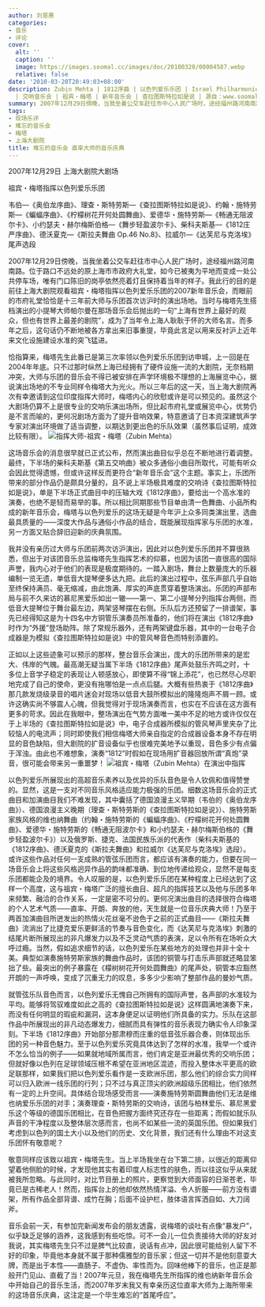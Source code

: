 ```yaml
---
author: 刘恩惠
categories:
- 音乐
- 评论
cover:
  alt: ''
  caption: ''
  image: https://images.soomal.cc/images/doc/20100320/00004587.webp
  relative: false
date: '2010-03-20T20:49:03+08:00'
description: Zubin Mehta | 1812序曲 | 以色列爱乐乐团 | Israel Philharmonic Orchestra | 约翰・施特劳斯
  | 交响音乐会 | 祖宾・梅塔 | 新年音乐会 | 查拉图斯特拉如是说 | 源自：www.soomal.com | 版权：原创 |  平均/总评分：10.00/20
summary: 2007年12月29日傍晚，当我坐着公交车赶往市中心人民广场时，途经福州路河南南路。位于路口不远处的原上海市市政府大礼堂，如今已被夷为平地而变成一处公共停车场，唯有门口陈旧的岗亭依然亮着灯且保持着当年的样子。我此行的目的是前往上海大剧院观看祖宾・梅塔指挥以色列爱乐乐团的2007新年音乐会，而眼前的市府礼堂恰恰是十三年前大师与乐团……
tags:
- 现场乐评
- 难忘的音乐会
- 梅塔
- 上海大剧院
title: 难忘的音乐会 直率大师的音乐庆典
---
```


2007年12月29日 上海大剧院大剧场



祖宾・梅塔指挥以色列爱乐乐团



韦伯―《奥伯龙序曲》、理查・斯特劳斯―《查拉图斯特拉如是说》、约翰・施特劳斯―《蝙蝠序曲》、《柠檬树花开何处圆舞曲》、爱德华・施特劳斯―《畅通无阻波尔卡》、小约瑟夫・赫尔梅斯伯格―《舞步轻盈波尔卡》、柴科夫斯基―《1812庄严序曲》、德沃夏克―《斯拉夫舞曲 Op.46 No.8》、拉威尔―《达芙尼与克洛埃》尾声选段

2007年12月29日傍晚，当我坐着公交车赶往市中心人民广场时，途经福州路河南南路。位于路口不远处的原上海市市政府大礼堂，如今已被夷为平地而变成一处公共停车场，唯有门口陈旧的岗亭依然亮着灯且保持着当年的样子。我此行的目的是前往上海大剧院观看祖宾・梅塔指挥以色列爱乐乐团的2007新年音乐会，而眼前的市府礼堂恰恰是十三年前大师与乐团首次访沪时的演出场地。当时与梅塔先生搭档演出的小提琴大师帕尔曼在那场音乐会后抛出的一句“上海有世界上最好的观众，但也有世界上最差的剧院”，成为了当年令上海人耿耿于怀的大师名言。而多年之后，这句话仍不断地被各方拿出来旧事重提，毕竟此言足以用来反衬沪上近年来文化设施建设水准的突飞猛进。

恰指算来，梅塔先生此番已是第三次率领以色列爱乐乐团到访申城，上一回是在2004年年底。只不过那时纵然上海已经拥有了硬件设施一流的大剧院，无奈档期冲突，大师与乐团的音乐会不得已被安排在声学环境极不理想的上海展览中心，据说演出场地的不专业同样令梅塔大为光火。所以三年后的这一天，当上海大剧院再次有幸邀请到这位印度指挥大师时，梅塔内心的欣慰或许是可以预见的。虽然这个大剧场仍算不上是很专业的交响乐演出场所，但比起市府礼堂或展览中心，优势仍是不言而喻的，更何况剧场方面为了提升音响效果，特意邀请了日本资深建筑声学专家对演出环境做了适当调整，以期达到更出色的乐队效果（虽然事后证明，成效比较有限）。
![指挥大师-祖宾・梅塔（Zubin Mehta）](https://images.soomal.cc/images/doc/20100320/00004586.webp)





这场音乐会的消息很早就已正式公布，然而演出曲目似乎总在不断地进行着调整。最终，下半场的柴科夫斯基《第五交响曲》被众多通俗小曲目所取代，可能有听众会因此觉得遗憾，但或许这样反而更符合“新年音乐会”这个主题。事实上，乐团所带来的部分作品仍是颇具分量的，且不说上半场极具难度的交响诗《查拉图斯特拉如是说》，单是下半场正式曲目中的压轴大戏《1812序曲》，要给出一个高水准的演奏，也绝不是轻而易举的事。所以相比同期那些节目单由清一色舞曲、小品所构成的新年音乐会，梅塔与以色列爱乐的这场无疑是今年沪上众多同类演出里，选曲最具质量的――深度大作品与通俗小作品的结合，既能展现指挥家与乐团的水准，另一方面又贴合辞旧迎新的庆典氛围。

我并没有亲历过大师与乐团前两次访沪演出，因此对以色列爱乐乐团并不算很熟悉，但出于对该团音乐总监梅塔先生指挥艺术的仰慕，也因为该团一直很高的国际声誉，我内心对于他们的表现是极度期待的。一踏入剧场，舞台上数量庞大的乐器编制一览无遗，单低音大提琴便多达九把。此后的演出过程中，弦乐声部几乎自始至终保持满员、毫无缩减，由此饱满、厚实的声底贯穿着整场演出。乐团的声部布局与前不久来访的慕尼黑爱乐如出一辙――第一、第二小提琴分列指挥台两侧，而低音大提琴位于舞台最左边，两架竖琴摆在右侧。乐队后方还预留了一排谱架，事先已经得知这是为十四名中方铜管乐演奏员所准备的，他们将在演出《1812序曲》时作为“外援”登场助阵。除了常规乐器外，还有两架键盘乐器，其中的一台电子合成器是为模拟《查拉图斯特拉如是说》中的管风琴音色而特别添置的。 

正如以上这些迹象可以预示的那样，整台音乐会演出，庞大的乐团所带来的是宏大、伟岸的气魄。最高潮无疑当属下半场《1812序曲》尾声处鼓乐齐鸣之时，十多位上音学子稳定的表现让人顿感放心，即使算不得“锦上添花”，也已然尽心尽职地完成了自己的使命，更没有拖哪怕是一点点后腿。大概有些热衷于《1812序曲》那几款发烧级录音的唱片迷会对现场以低音大鼓所模拟出的隆隆炮声不屑一顾。或许这确实尚不够震人心魄，但我觉得对于现场演奏而言，也实在不应该在这方面有更多的苛求。因此在我眼中，整场演出在气势方面唯一美中不足的地方或许仅仅在于上半场的《查拉图斯特拉如是说》中，电子合成器所模拟的管风琴声里夹杂了比较恼人的电流声；同时即使我们相信梅塔大师亲自指定的合成器设备本身不存在明显的音色缺陷，但大剧院的扩音设备似乎也很难完美地予以重现，音色多少有点偏于浑浊。由此也不难想象，演奏“1812”时假如在现场用扩音器回放所谓“真炮”录音，很可能会带来另一重噩梦！
![祖宾・梅塔（Zubin Mehta）在演出中指挥](https://images.soomal.cc/images/doc/20100320/00004587.webp)





以色列爱乐所展现出的高超音乐素养以及优异的乐队音色是令人钦佩和值得赞誉的。显然，这是一支对不同音乐风格适应能力极强的乐团。细数这场音乐会的正式曲目和加演曲目我们不难发现，其中囊括了德国浪漫主义早期（韦伯的《奥伯龙序曲》）、德国浪漫主义晚期（理查・斯特劳斯的《查拉图斯特拉如是说》）、施特劳斯家族风格的维也纳舞曲（约翰・施特劳斯的《蝙蝠序曲》、《柠檬树花开何处圆舞曲》、爱德华・施特劳斯的《畅通无阻波尔卡》和小约瑟夫・赫尔梅斯伯格的《舞步轻盈波尔卡》）以及俄罗斯、捷克、法国民族乐派的代表作（柴科夫斯基的《1812序曲》、德沃夏克的《斯拉夫舞曲》和拉威尔《达芙尼与克洛埃》选段）。或许这些作品对任何一支成熟的管弦乐团而言，都应该有演奏的能力，但要在同一场音乐会上将这些风格迥异作品的韵味都准确、到位地传递给观众，显然不是每支乐团都能企及的境界。令人叹服的是，以色列爱乐乐团在某种程度上已经达到了这样一个高度，这与祖宾・梅塔广泛的擅长曲目、超凡的指挥技艺以及他与乐团多年来频繁、融洽的合作关系，一定是密不可分的。更何况演出曲目的选择很符合梅塔的个人艺术气质――直率、开朗、奔放的他，天生就是一位音乐庆典大师！乃至于两首加演曲目所迸发出的热情火花丝毫不逊色于之前的正式曲目――《斯拉夫舞曲》流淌出了比捷克爱乐更鲜活的节奏与音色变化，而《达芙尼与克洛埃》刺激的结尾片断所展现出的非凡爆发力以及不乏灵动气质的表演，足以令所有在场听众大呼过瘾。当然，假如追求细节的话，以色列爱乐在某些地方的处理也并非十全十美。典型如演奏施特劳斯家族的舞曲作品时，该团的铜管与打击乐声部就还略显笨拙了些。最突出的例子暴露在《檬树树花开何处圆舞曲》的尾声处，铜管本应豁然开朗的一声呼唤，变成了沉重无力的叹息，多多少少影响了整部作品的曼妙气质。

就管弦乐队音色而言，以色列爱乐无愧自己所拥有的国际声誉，各声部的水准较为平均。能够将驾驭难度如此之高的《查拉图斯特拉如是说》这样圆满地演奏下来，而没有任何明显的瑕疵和漏洞，这本身便足以证明他们所具备的实力。乐队在这部作品中所展现出的非凡动态爆发力，细腻而具有弹性的音乐表现力确实令人印象深刻。下半场《1812序曲》开始部分那肃穆而庄重的低音弦乐器合奏，则体现出乐团的另一种音色魅力。至于以色列爱乐究竟具体达到了怎样的水准，我举一个或许不怎么恰当的例子――如果就地域所属而言，他们肯定是亚洲最优秀的交响乐团；但就好像以色列在足球领域压根不希望在亚洲地区混迹，而投入整体水平更高的欧足联那样，如果我们把以色列爱乐看作是一支欧洲乐团，那么他们的综合实力同样可以归入欧洲一线乐团的行列；只不过与真正顶尖的欧洲超级乐团相比，他们依然有一定的上升空间。具体结合现场感受而言――演奏施特劳斯圆舞曲他们无法是维也纳爱乐乐团的对手；演奏理查・斯特劳斯的交响诗，该团与柏林爱乐、慕尼黑爱乐这个等级的德国乐团相比，在音色把握方面终究还存在一些距离；而假如就乐队声音的干净程度以及整体层次感而言，也尚不如某些一流的英国乐团。但如果我们考虑到以色列的国土大小以及他们的历史、文化背景，我们还有什么理由不对这支乐团怀有敬意呢？

敬意同样应该致以祖宾・梅塔先生。当上半场我坐在台下第二排，以很近的距离仰望着他侧脸的时候，才发现他其实有着印度人标志性的肤色，而以往这似乎从来就被我所忽略。与此同时，对比节目册上的照片，更察觉到大师面容的日渐苍老，毕竟已是古稀老人！然而，指挥台上的他却依然热情洋溢、令人折服――前方没有谱架，所有作品全部背谱、成竹在胸；后面不设护栏，肢体语言挥洒自如、大刀阔斧。

音乐会前一天，有参加完新闻发布会的朋友透露，说梅塔的谈吐有点像“暴发户”，似乎缺乏足够的涵养，这我感到有些吃惊。可不一会儿一位负责接待大师的好友对我说，其实梅塔先生只不过是脾气比较直，说话有点冲，因此很可能给别人留下不好的印象，毕竟他本身就不属于那种儒雅型的音乐家；但这一切并不是他刻意耍大牌，而是出于本性――直肠子、不虚伪、率性而为。回味他棒下的音乐，也正是那般开门见山、直截了当！2007年元旦，我在梅塔先生所指挥的维也纳新年音乐会中开始自己的音乐生活，而2007年岁末我又有幸亲历这位直率大师为上海所带来的这场音乐庆典，这注定是一个毕生难忘的“首尾呼应”。